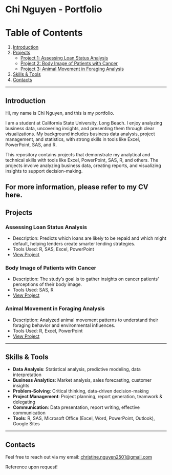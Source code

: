 # Chi Nguyen - Portfolio

# Table of Contents

1. [Introduction](#introduction)
2. [Projects](#projects)
   - [Project 1: Assessing Loan Status Analysis](#assessing-loan-status-analysis)
   - [Project 2: Body Image of Patients with Cancer](#body-image-of-patients-with-cancer)
   - [Project 3: Animal Movement in Foraging Analysis](#animal-movement-in-foraging-analysis) 
4. [Skills & Tools](#skills--tools)
5. [Contacts](#contacts)

---

## Introduction
Hi, my name is Chi Nguyen, and this is my portfolio.

I am a student at California State University, Long Beach. I enjoy analyzing business data, uncovering insights, and presenting them through clear visualizations. 
My background includes business data analysis, project management, and statistics, with strong skills in tools like Excel, PowerPoint, SAS, and R.

This repository contains projects that demonstrate my analytical and technical skills with tools like Excel, PowerPoint, SAS, R, and others. The projects involve analyzing business data, creating reports, and visualizing insights to support decision-making.

For more information, please refer to my CV here. 
---

## Projects

### Assessing Loan Status Analysis
- Description: Predicts which loans are likely to be repaid and which might default, helping lenders create smarter lending strategies.
- Tools Used: R, SAS, Excel, PowerPoint
- [View Project](https://github.com/username/loan-status-analysis)

### Body Image of Patients with Cancer
- Description: The study’s goal is to gather insights on cancer patients' perceptions of their body image.
- Tools Used: SAS, R
- [View Project](https://github.com/username/body-image-cancer)

### Animal Movement in Foraging Analysis
- Description: Analyzed animal movement patterns to understand their foraging behavior and environmental influences.
- Tools Used: R, Excel, PowerPoint
- [View Project](https://github.com/username/animal-movement-foraging)
---

## Skills & Tools
- **Data Analysis**: Statistical analysis, predictive modeling, data interpretation
- **Business Analytics**: Market analysis, sales forecasting, customer insights
- **Problem-Solving**: Critical thinking, data-driven decision-making
- **Project Management**: Project planning, report generation, teamwork & delegating
- **Communication**: Data presentation, report writing, effective communication
- **Tools**: R, SAS, Microsoft Office (Excel, Word, PowerPoint, Outlook), Google Sites

---

## Contacts
Feel free to reach out via my email: [christine.nguyen2501@gmail.com](mailto:christine.nguyen2501@gmail.com)

Reference upon request!
